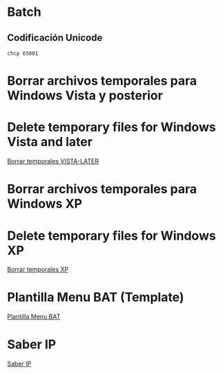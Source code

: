 # Batch
## Codificación Unicode
```batch
chcp 65001
```

# Borrar archivos temporales para Windows Vista y posterior
# Delete temporary files for Windows Vista and later

[Borrar temporales VISTA-LATER](https://github.com/ComandPromt/Batch/blob/master/borrartemp.bat)

# Borrar archivos temporales para Windows XP
# Delete temporary files for Windows XP
[Borrar temporales XP](https://github.com/ComandPromt/Batch/blob/master/borrartemp_XP.Cmd)

# Plantilla Menu BAT   (Template)
[Plantilla Menu BAT](https://github.com/ComandPromt/Batch/blob/master/plantilla%20menu.bat)

# Saber IP
[Saber IP](https://github.com/ComandPromt/Batch/blob/master/saber_ip.bat)
